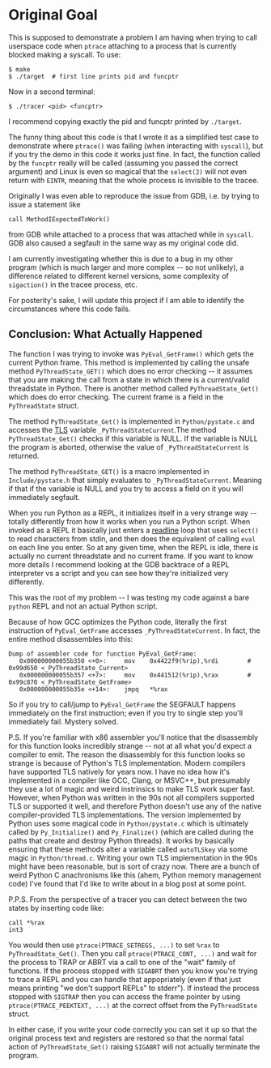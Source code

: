 # Original Goal

This is supposed to demonstrate a problem I am having when trying to call
userspace code when `ptrace` attaching to a process that is currently blocked
making a syscall. To use:

    $ make
    $ ./target  # first line prints pid and funcptr

Now in a second terminal:

    $ ./tracer <pid> <funcptr>

I recommend copying exactly the pid and funcptr printed by `./target`.

The funny thing about this code is that I wrote it as a simplified test case to
demonstrate where `ptrace()` was failing (when interacting with `syscall`), but
if you try the demo in this code it works just fine. In fact, the function
called by the `funcptr` really will be called (assuming you passed the correct
argument) and Linux is even so magical that the `select(2)` will not even return
with `EINTR`, meaning that the whole process is invisible to the tracee.

Originally I was even able to reproduce the issue from GDB, i.e. by trying to
issue a statement like

    call MethodIExpectedToWork()

from GDB while attached to a process that was attached while in `syscall`. GDB
also caused a segfault in the same way as my original code did.

I am currently investigating whether this is due to a bug in my other program
(which is much larger and more complex -- so not unlikely), a difference related
to different kernel versions, some complexity of `sigaction()` in the tracee
process, etc.

For posterity's sake, I will update this project if I am able to identify the
circumstances where this code fails.

## Conclusion: What Actually Happened

The function I was trying to invoke was `PyEval_GetFrame()` which gets the
current Python frame. This method is implemented by calling the unsafe method
`PyThreadState_GET()` which does no error checking -- it assumes that you are
making the call from a state in which there is a current/valid threadstate in
Python. There is another method called `PyThreadState_Get()` which does do error
checking. The current frame is a field in the `PyThreadState` struct.

The method `PyThreadState_Get()` is implemented in `Python/pystate.c` and
accesses the [TLS](https://en.wikipedia.org/wiki/Thread-local_storage) variable
`_PyThreadStateCurrent`.The method `PyThreadState_Get()` checks if this variable
is NULL. If the variable is NULL the program is aborted, otherwise the value of
`_PyThreadStateCurrent` is returned.

The method `PyThreadState_GET()` is a macro implemented in `Include/pystate.h`
that simply evaluates to `_PyThreadStateCurrent`. Meaning if that if the
variable is NULL and you try to access a field on it you will immediately
segfault.

When you run Python as a REPL, it initializes itself in a very strange way --
totally differently from how it works when you run a Python script. When invoked
as a REPL it basically just enters a
[readline](https://cnswww.cns.cwru.edu/php/chet/readline/rltop.html) loop that
uses `select()` to read characters from stdin, and then does the equivalent of
calling `eval` on each line you enter. So at any given time, when the REPL is
idle, there is actually no current threadstate and no current frame. If you want
to know more details I recommend looking at the GDB backtrace of a REPL
interpreter vs a script and you can see how they're initialized very
differently.

This was the root of my problem -- I was testing my code against a bare `python`
REPL and not an actual Python script.

Because of how GCC optimizes the Python code, literally the first instruction of
`PyEval_GetFrame` accesses `_PyThreadStateCurrent`. In fact, the entire method
disassembles into this:

    Dump of assembler code for function PyEval_GetFrame:
       0x000000000055b350 <+0>:     mov    0x4422f9(%rip),%rdi        # 0x99d650 <_PyThreadState_Current>
       0x000000000055b357 <+7>:     mov    0x441512(%rip),%rax        # 0x99c870 <_PyThreadState_GetFrame>
       0x000000000055b35e <+14>:    jmpq   *%rax

So if you try to call/jump to `PyEval_GetFrame` the SEGFAULT happens immediately
on the first instruction; even if you try to single step you'll immediately
fail. Mystery solved.

P.S. If you're familiar with x86 assembler you'll notice that the disassembly
for this function looks incredibly strange -- not at all what you'd expect a
compiler to emit. The reason the disassembly for this function looks so strange
is because of Python's TLS implementation. Modern compilers have supported TLS
natively for years now. I have no idea how it's implemented in a compiler like
GCC, Clang, or MSVC++, but presumably they use a lot of magic and weird
instrinsics to make TLS work super fast. However, when Python was written in the
90s not all compilers supported TLS or supported it well, and therefore Python
doesn't use any of the native compiler-provided TLS implementations. The version
implemented by Python uses some magical code in `Python/pystate.c` which is
ultimately called by `Py_Initialize()` and `Py_Finalize()` (which are called
during the paths that create and destroy Python threads). It works by basically
ensuring that these methods alter a variable called `autoTLSkey` via some magic
in `Python/thread.c`. Writing your own TLS implementation in the 90s might have
been reasonable, but is sort of crazy now. There are a bunch of weird Python C
anachronisms like this (ahem, Python memory management code) I've found that I'd
like to write about in a blog post at some point.

P.P.S. From the perspective of a tracer you can detect between the two states by
inserting code like:

```gas
call *%rax
int3
```

You would then use `ptrace(PTRACE_SETREGS, ...)` to set `%rax` to
`PyThreadState_Get()`. Then you call `ptrace(PTRACE_CONT, ...)` and wait for the
process to TRAP or ABRT via a call to one of the "wait" family of functions. If
the process stopped with `SIGABRT` then you know you're trying to trace a REPL
and you can handle that appopriately (even if that just means printing "we don't
support REPLs" to stderr"). If instead the process stopped with `SIGTRAP` then
you can access the frame pointer by using `ptrace(PTRACE_PEEKTEXT, ...)` at the
correct offset from the `PyThreadState` struct.

In either case, if you write your code correctly you can set it up so that the
original process text and registers are restored so that the normal fatal action
of `PyThreadState_Get()` raising `SIGABRT` will not actually terminate the
program.
